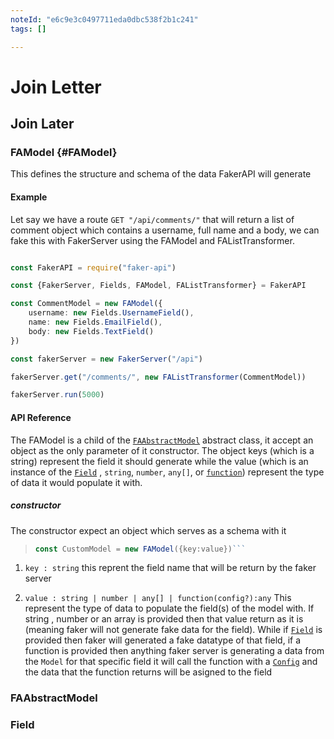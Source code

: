 ```yaml
---
noteId: "e6c9e3c0497711eda0dbc538f2b1c241"
tags: []

---
```


# Join Letter

## Join Later

### FAModel {#FAModel}

This defines the structure and schema of the data FakerAPI will generate

#### Example

Let say we have a  route `GET "/api/comments/"` that will return a list of comment object which contains a username, full name and a body, we can fake this with FakerServer using the FAModel and FAListTransformer.

```typescript

const FakerAPI = require("faker-api")

const {FakerServer, Fields, FAModel, FAListTransformer} = FakerAPI 

const CommentModel = new FAModel({
    username: new Fields.UsernameField(),
    name: new Fields.EmailField(),
    body: new Fields.TextField()
})

const fakerServer = new FakerServer("/api")

fakerServer.get("/comments/", new FAListTransformer(CommentModel))

fakerServer.run(5000)

```

#### API Reference

The FAModel is a child of the [`FAAbstractModel`](#FAAbstractModel) abstract class, it accept an object as the only parameter of it constructor. The object keys (which is a string) represent the field it should generate while the value (which is an instance of the [`Field`](#Field) , `string`, `number`, `any[]`, or [`function`](#FieldFunctionType)) represent the type of data it would populate it with.

##### constructor

The constructor expect an object which serves as a schema with it

>```typescript
> const CustomModel = new FAModel({key:value})```

1. `key : string` this reprent the field name that will be return by the faker server

2. `value : string | number | any[] | function(config?):any`  This represent the type of data to populate the field(s) of the model with.
If string , number or an array is provided then that value return as it is (meaning faker will not generate fake data for the field).
While if [`Field`](#Field) is provided then faker will generated a fake datatype of that field, if a function is provided then anything faker server is generating a data from the `Model` for that specific field it will call the function with a [`Config`](#ConfigType) and the data that the function returns will be asigned to the field

### FAAbstractModel

### Field
